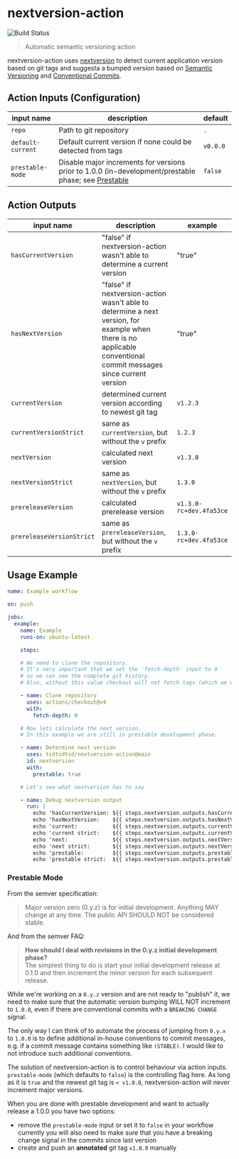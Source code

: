 # nextversion-action

![Build Status](https://github.com/tsdtsdtsd/nextversion-action/actions/workflows/test.yml/badge.svg)

> Automatic semantic versioning action

nextversion-action uses [nextversion](https://github.com/tsdtsdtsd/nextversion) to detect current application version based on git tags and suggesta a bumped version based on [Semantic Versioning](https://semver.org/) and [Conventional Commits](https://www.conventionalcommits.org/en/v1.0.0/).


## Action Inputs (Configuration)

| input name | description | default |
| ---------- | ----------- | ------- |
| `repo` | Path to git repository | `.` |
| `default-current` | Default current version if none could be detected from tags | `v0.0.0` |
| `prestable-mode` | Disable major increments for versions prior to 1.0.0 (in-development/prestable phase; see [Prestable](#prestable) | `false` |

## Action Outputs

| input name | description | example |
| ---------- | ----------- | ------- |
| `hasCurrentVersion` | "false" if nextversion-action wasn't able to determine a current version | "true" |
| `hasNextVersion` | "false" if nextversion-action wasn't able to determine a next version, for example when there is no applicable conventional commit messages since current version | "true" |
| `currentVersion` | determined current version according to newest git tag | `v1.2.3` |
| `currentVersionStrict` | same as `currentVersion`, but without the `v` prefix | `1.2.3` |
| `nextVersion` | calculated next version | `v1.3.0` |
| `nextVersionStrict` | same as `nextVersion`, but without the `v` prefix | `1.3.0` |
| `prereleaseVersion` | calculated prerelease version | `v1.3.0-rc+dev.4fa53ce` |
| `prereleaseVersionStrict` | same as `prereleaseVersion`, but without the `v` prefix | `1.3.0-rc+dev.4fa53ce` |

## Usage Example

```yaml
name: Example workflow

on: push

jobs:
  example:
    name: Example
    runs-on: ubuntu-latest

    steps:

    # We need to clone the repository.
    # It's very important that we set the 'fetch-depth' input to 0
    # so we can see the complete git history.
    # Also, without this value checkout will not fetch tags (which we want).

    - name: Clone repository
      uses: actions/checkout@v4
      with:
        fetch-depth: 0

    # Now lets calculate the next version.
    # In this example we are still in prestable development phase.

    - name: Determine next version
      uses: tsdtsdtsd/nextversion-action@main 
      id: nextversion
      with:
        prestable: true

    # Let's see what nextversion has to say

    - name: Debug nextversion output
      run: |
        echo 'hasCurrentVersion: ${{ steps.nextversion.outputs.hasCurrentVersion }}'
        echo 'hasNextVersion:    ${{ steps.nextversion.outputs.hasNextVersion }}'
        echo 'current:           ${{ steps.nextversion.outputs.currentVersion }}'
        echo 'current strict:    ${{ steps.nextversion.outputs.currentVersionStrict }}'
        echo 'next:              ${{ steps.nextversion.outputs.nextVersion }}'
        echo 'next strict:       ${{ steps.nextversion.outputs.nextVersionStrict }}'
        echo 'prestable:         ${{ steps.nextversion.outputs.prestableVersion }}'
        echo 'prestable strict:  ${{ steps.nextversion.outputs.prestableVersionStrict }}'
```

### Prestable Mode

From the semver specification:
> Major version zero (0.y.z) is for initial development. Anything MAY change at any time. The public API SHOULD NOT be considered stable.

And from the semver FAQ:
> **How should I deal with revisions in the 0.y.z initial development phase?**  
> The simplest thing to do is start your initial development release at 0.1.0 and then increment the minor version for each subsequent release.

While we're working on a `0.y.z` version and are not ready to "publish" it, we need to make sure that the automatic version bumping WILL NOT increment to `1.0.0`, even if there are conventional commits with a `BREAKING CHANGE` signal.

The only way I can think of to automate the process of jumping from `0.y.x` to `1.0.0` is to define additional in-house conventions to commit messages, e.g. if a commit message contains something like `(STABLE)`. I would like to not introduce such additional conventions.

The solution of nextversion-action is to control behaviour via action inputs.  
`prestable-mode` (which defaults to `false`) is the controlling flag here. As long as it is `true` and the newest git tag is `< v1.0.0`, nextversion-action will never increment major versions.

When you are done with prestable development and want to actually release a 1.0.0 you have two options:
- remove the `prestable-mode` input or set it to `false` in your workflow  
  currently you will also need to make sure that you have a breaking change signal in the commits since last version
- create and push an **annotated** git tag `v1.0.0` manually
